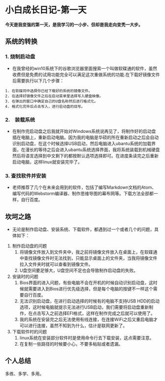 # 小白成长日记-第一天

**今天是我变强的第一天，是我学习的一小步、但却是我走向变秃一大步。**
## 系统的转换

### 1. 烧制启动盘
*    在我曾经的win10系统下的谷歌浏览器里面搜索一个叫做软碟通的软件，虽然收费但是免费的试用功能完全可以满足这次重做系统的功能.在下载好镜像文件后需要执行以下几个步骤：

    1. 在软碟同中选择你已经下载好的系统的镜像文件。
    2. 在选择好镜像文件之后在启动菜单里选择写入硬盘映像。
    3. 在弹出的窗口中确定自己的U盘名称然后进行格式化。
    4. 格式化完毕后点击写入，进行启动盘的烧写。


### 2.　装载系统
*    在制作完启动盘之后我就开始对Windows系统说再见了，将制作好的启动盘插在电脑上，重新启动电脑。因为我的电脑是华硕的所在重新启动之后会自动识别启动盘，在这个时候选择USB启动，然后电脑进入ubantu系统的加载界面，在漫长的等待之后会进入ubantu系统选择界面，我将系统装载到机械硬盘然后将语言选择到中文剩下的都按默认选项选择即可。在进度条读完之后重新启动电脑，这样linux就安装完毕了。

### 3. 查找软件并安装
*  老师推荐了几个在未来会用到的软件，包括了编写Markdown文档的Atom、编写代码的Webstorm编译器、制作思维导图的幕布网等。下载方法全部都一样，自行百度。


## 坎坷之路
*  无论是制作启动盘、安装系统、下载软件，都遇到过一个或者几个的问题，具体如下：

  1. 制作启动盘的问题
      1. 将镜像文件放入到文件夹中，我之前将镜像文件放入在桌面上，在软碟通中查找镜像文件时无法找到，只能显示桌面上的文件夹，当我将镜像文件拉入文件夹时就可以查看到镜像文件。
      2. U盘空间要足够大，U盘空间不足也会导致制作启动盘的失败。
  2. 安装时的问题
      1. Bios界面的进入问题，有些电脑不会在开机的时候自动识别启动盘，这时候就需要进入到Bios进行优先级选择，但是每个电脑的按键不一样这个需要自行百度。
      2. 无法识别启动盘，在进行启动选择的时候有的电脑不支持USB HDD的启动选项，这时候电脑就提示无法进行USB启动，我们需要将启动盘重新制作，在点击写入之前选择EFI格式，这样在制作完成之后就可以使用了。
      3. 我的系统在安装完之后无法使用有线连接，在连接WiFi之后又重启电脑才可以进行连接，虽然不知到为什么，估计是联网更新了。
  3. 下载软件时的问题
      1. linux系统在安装部分软件时是使用命令行去下载安装，这点需要注意。
      2. 在复制一些路径的时候要小心，不要多粘贴或者遗漏。

## 个人总结
  多练、多学、多用。
